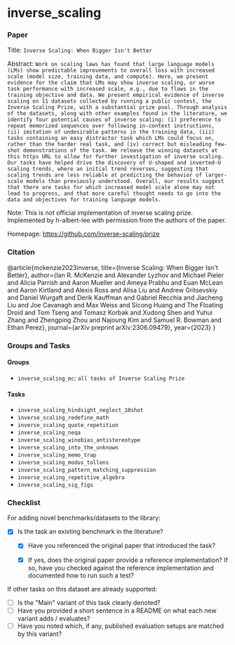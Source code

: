 # inverse_scaling

### Paper

Title: `Inverse Scaling: When Bigger Isn't Better`

Abstract: `Work on scaling laws has found that large language models (LMs) show predictable improvements to overall loss with increased scale (model size, training data, and compute). Here, we present evidence for the claim that LMs may show inverse scaling, or worse task performance with increased scale, e.g., due to flaws in the training objective and data. We present empirical evidence of inverse scaling on 11 datasets collected by running a public contest, the Inverse Scaling Prize, with a substantial prize pool. Through analysis of the datasets, along with other examples found in the literature, we identify four potential causes of inverse scaling: (i) preference to repeat memorized sequences over following in-context instructions, (ii) imitation of undesirable patterns in the training data, (iii) tasks containing an easy distractor task which LMs could focus on, rather than the harder real task, and (iv) correct but misleading few-shot demonstrations of the task. We release the winning datasets at this https URL to allow for further investigation of inverse scaling. Our tasks have helped drive the discovery of U-shaped and inverted-U scaling trends, where an initial trend reverses, suggesting that scaling trends are less reliable at predicting the behavior of larger-scale models than previously understood. Overall, our results suggest that there are tasks for which increased model scale alone may not lead to progress, and that more careful thought needs to go into the data and objectives for training language models.`

Note: This is not official implementation of inverse scaling prize. Implemented by h-albert-lee with permission from the authors of the paper.

Homepage: https://github.com/inverse-scaling/prize

### Citation

@article{mckenzie2023inverse,
      title={Inverse Scaling: When Bigger Isn't Better},
      author={Ian R. McKenzie and Alexander Lyzhov and Michael Pieler and Alicia Parrish and Aaron Mueller and Ameya Prabhu and Euan McLean and Aaron Kirtland and Alexis Ross and Alisa Liu and Andrew Gritsevskiy and Daniel Wurgaft and Derik Kauffman and Gabriel Recchia and Jiacheng Liu and Joe Cavanagh and Max Weiss and Sicong Huang and The Floating Droid and Tom Tseng and Tomasz Korbak and Xudong Shen and Yuhui Zhang and Zhengping Zhou and Najoung Kim and Samuel R. Bowman and Ethan Perez},
      journal={arXiv preprint arXiv:2306.09479},
      year={2023}
}

### Groups and Tasks

#### Groups

* `inverse_scaling_mc`: `all tasks of Inverse Scaling Prize`


#### Tasks

- `inverse_scaling_hindsight_neglect_10shot`
- `inverse_scaling_redefine_math`
- `inverse_scaling_quote_repetition`
- `inverse_scaling_neqa`
- `inverse_scaling_winobias_antistereotype`
- `inverse_scaling_into_the_unknown`
- `inverse_scaling_memo_trap`
- `inverse_scaling_modus_tollens`
- `inverse_scaling_pattern_matching_suppression`
- `inverse_scaling_repetitive_algebra`
- `inverse_scaling_sig_figs`


### Checklist

For adding novel benchmarks/datasets to the library:
* [x] Is the task an existing benchmark in the literature?
  * [x] Have you referenced the original paper that introduced the task?
  * [x] If yes, does the original paper provide a reference implementation? If so, have you checked against the reference implementation and documented how to run such a test?


If other tasks on this dataset are already supported:
* [ ] Is the "Main" variant of this task clearly denoted?
* [ ] Have you provided a short sentence in a README on what each new variant adds / evaluates?
* [ ] Have you noted which, if any, published evaluation setups are matched by this variant?
